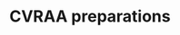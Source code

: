 ---
layout: post
title: 'CVRAA preparations'
category: top-stories
image: true
hl-title: 'ALL SYSTEMS GO FOR CVRAA HOSTING - '
hl-desc: "Gov. Edgar Chatto and Bohol DepEd Division Superintendent Dr. Wilfreda Bongalos inspect ongoing rehabilitation of the Carlos P. Garcia Sports   of Friday, February 16. It is now ready for the hosting of the CVRAA on February 24-March 4. About P100 M has been allocated for its rehabilitation. With them are PGSO head Glenn Doloritos and DepEd Bohol Governance and Operations Division chief Desiderio Deligero. (EDCOM)"
dated: Feb 18 - 24, 2018
---